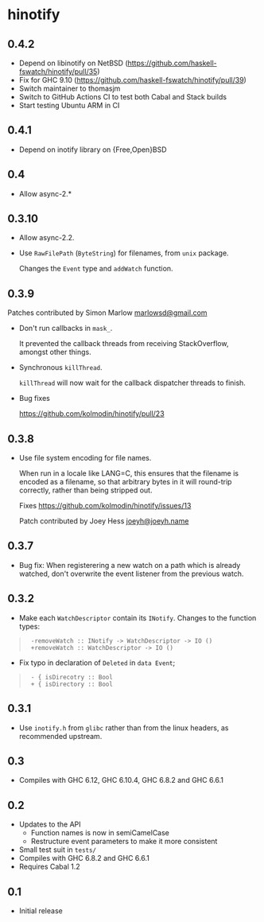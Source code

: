 hinotify
======

## 0.4.2

* Depend on libinotify on NetBSD (https://github.com/haskell-fswatch/hinotify/pull/35)
* Fix for GHC 9.10 (https://github.com/haskell-fswatch/hinotify/pull/39)
* Switch maintainer to thomasjm
* Switch to GitHub Actions CI to test both Cabal and Stack builds
* Start testing Ubuntu ARM in CI

## 0.4.1

* Depend on inotify library on {Free,Open}BSD

## 0.4

* Allow async-2.*

## 0.3.10

- Allow async-2.2.
- Use `RawFilePath` (`ByteString`) for filenames, from `unix` package.

  Changes the `Event` type and `addWatch` function.


## 0.3.9

Patches contributed by Simon Marlow marlowsd@gmail.com

- Don't run callbacks in `mask_`.

  It prevented the callback threads from receiving StackOverflow, amongst other things.

- Synchronous `killThread`.

  `killThread` will now wait for the callback dispatcher threads to finish.

- Bug fixes

  https://github.com/kolmodin/hinotify/pull/23

## 0.3.8

- Use file system encoding for file names.

  When run in a locale like LANG=C, this ensures that the filename is encoded
  as a filename, so that arbitrary bytes in it will round-trip correctly,
  rather than being stripped out.

  Fixes https://github.com/kolmodin/hinotify/issues/13

  Patch contributed by Joey Hess joeyh@joeyh.name

## 0.3.7

* Bug fix: When registerering a new watch on a path which is already watched,
  don't overwrite the event listener from the previous watch.

## 0.3.2

* Make each `WatchDescriptor` contain its `INotify`. Changes to the function types:

>      -removeWatch :: INotify -> WatchDescriptor -> IO ()
>      +removeWatch :: WatchDescriptor -> IO ()

* Fix typo in declaration of `Deleted` in `data Event`;

>      - { isDirecotry :: Bool
>      + { isDirectory :: Bool

## 0.3.1

* Use `inotify.h` from `glibc` rather than from the linux headers, as
      recommended upstream.

## 0.3

* Compiles with GHC 6.12, GHC 6.10.4, GHC 6.8.2 and GHC 6.6.1

## 0.2

* Updates to the API
    - Function names is now in semiCamelCase
    - Restructure event parameters to make it more consistent
* Small test suit in `tests/`
* Compiles with GHC 6.8.2 and GHC 6.6.1
* Requires Cabal 1.2

## 0.1
* Initial release
